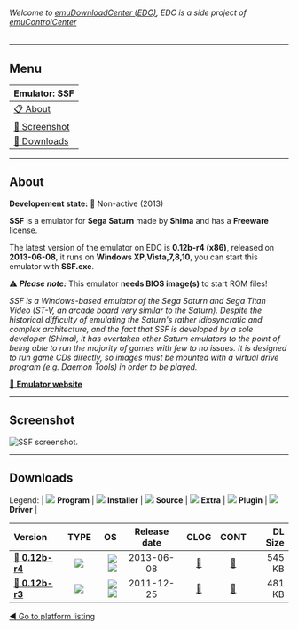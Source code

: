 ###### Welcome to [emuDownloadCenter (EDC)](https://github.com/PhoenixInteractiveNL/emuDownloadCenter/wiki/), EDC is a side project of [emuControlCenter](https://github.com/PhoenixInteractiveNL/emuControlCenter/wiki/)
***
## Menu
| **Emulator: SSF** |
|:---------|
| [:clipboard: About](#about) |
| [:sunrise: Screenshot](#screenshot) |
| [:floppy_disk: Downloads](#downloads) |
***
## About
**Developement state:** :red_circle: Non-active (2013)

**SSF** is a emulator for **Sega Saturn** made by **Shima** and has a **Freeware** license.

The latest version of the emulator on EDC is **0.12b-r4 (x86)**, released on **2013-06-08**, it runs on **Windows XP,Vista,7,8,10**, you can start this emulator with **SSF.exe**.

:warning: _**Please note:**_ This emulator **needs BIOS image(s)** to start ROM files!

_SSF is a Windows-based emulator of the Sega Saturn and Sega Titan Video (ST-V, an arcade board very similar to the Saturn). Despite the historical difficulty of emulating the Saturn's rather idiosyncratic and complex architecture, and the fact that SSF is developed by a sole developer (Shima), it has overtaken other Saturn emulators to the point of being able to run the majority of games with few to no issues. It is designed to run game CDs directly, so images must be mounted with a virtual drive program (e.g. Daemon Tools) in order to be played._

[:link: **Emulator website**](http://www.geocities.jp/mj3kj8o5/ssf/index.html)
***
## Screenshot
![](https://raw.githubusercontent.com/PhoenixInteractiveNL/emuDownloadCenter/master/hooks/ssf/emulator_screen_01.jpg "SSF screenshot.")
***
## Downloads
Legend:
| ![](https://raw.githubusercontent.com/wiki/PhoenixInteractiveNL/emuDownloadCenter/images_misc/icon_program_24.png) **Program** | 
![](https://raw.githubusercontent.com/wiki/PhoenixInteractiveNL/emuDownloadCenter/images_misc/icon_installer_24.png) **Installer** | 
![](https://raw.githubusercontent.com/wiki/PhoenixInteractiveNL/emuDownloadCenter/images_misc/icon_source_code_24.png) **Source** | 
![](https://raw.githubusercontent.com/wiki/PhoenixInteractiveNL/emuDownloadCenter/images_misc/icon_extra_24.png) **Extra** | 
![](https://raw.githubusercontent.com/wiki/PhoenixInteractiveNL/emuDownloadCenter/images_misc/icon_plugin_24.png) **Plugin** | 
![](https://raw.githubusercontent.com/wiki/PhoenixInteractiveNL/emuDownloadCenter/images_misc/icon_driver_24.png) **Driver** | 
 
| Version | TYPE | OS | Release date | CLOG | CONT | DL Size |
|:--------|:----:|---:|:------------:|:----:|:----:|--------:|
| [:floppy_disk: **0.12b-r4**](https://github.com/PhoenixInteractiveNL/edc-repo0005/raw/master/ssf/0.12b-r4.7z) | ![](https://raw.githubusercontent.com/wiki/PhoenixInteractiveNL/emuDownloadCenter/images_misc/icon_program_24.png) | ![](https://raw.githubusercontent.com/wiki/PhoenixInteractiveNL/emuDownloadCenter/images_misc/logo_windows_24.png)![](https://raw.githubusercontent.com/wiki/PhoenixInteractiveNL/emuDownloadCenter/images_misc/icon_32-bit_24.png) | 2013-06-08 | [:page_facing_up:](https://github.com/PhoenixInteractiveNL/edc-repo0005/blob/master/ssf/0.12b-r4_changelog.txt) | [:mag_right:](https://github.com/PhoenixInteractiveNL/edc-repo0005/blob/master/ssf/0.12b-r4_contents.txt) | 545 KB |
| [:floppy_disk: **0.12b-r3**](https://github.com/PhoenixInteractiveNL/edc-repo0005/raw/master/ssf/0.12b-r3.7z) | ![](https://raw.githubusercontent.com/wiki/PhoenixInteractiveNL/emuDownloadCenter/images_misc/icon_program_24.png) | ![](https://raw.githubusercontent.com/wiki/PhoenixInteractiveNL/emuDownloadCenter/images_misc/logo_windows_24.png)![](https://raw.githubusercontent.com/wiki/PhoenixInteractiveNL/emuDownloadCenter/images_misc/icon_32-bit_24.png) | 2011-12-25 | [:page_facing_up:](https://github.com/PhoenixInteractiveNL/edc-repo0005/blob/master/ssf/0.12b-r3_changelog.txt) | [:mag_right:](https://github.com/PhoenixInteractiveNL/edc-repo0005/blob/master/ssf/0.12b-r3_contents.txt) | 481 KB |

[:arrow_backward: Go to platform listing](https://github.com/PhoenixInteractiveNL/emuDownloadCenter/wiki/EDC-Platform-List)
